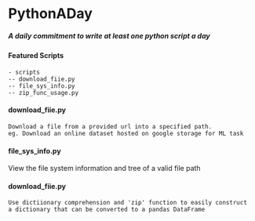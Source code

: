 # PythonADay #

##### A daily commitment to write at least one python script a day

#### Featured Scripts

```
- scripts
-- download_fiie.py 
-- file_sys_info.py
-- zip_func_usage.py
```

#### download_fiie.py

```
Download a file from a provided url into a specified path.
eg. Download an online dataset hosted on google storage for ML task
```

#### file_sys_info.py

View the file system information and tree of a valid file path

#### download_fiie.py

```
Use dictiionary comprehension and 'zip' function to easily construct 
a dictionary that can be converted to a pandas DataFrame
```
